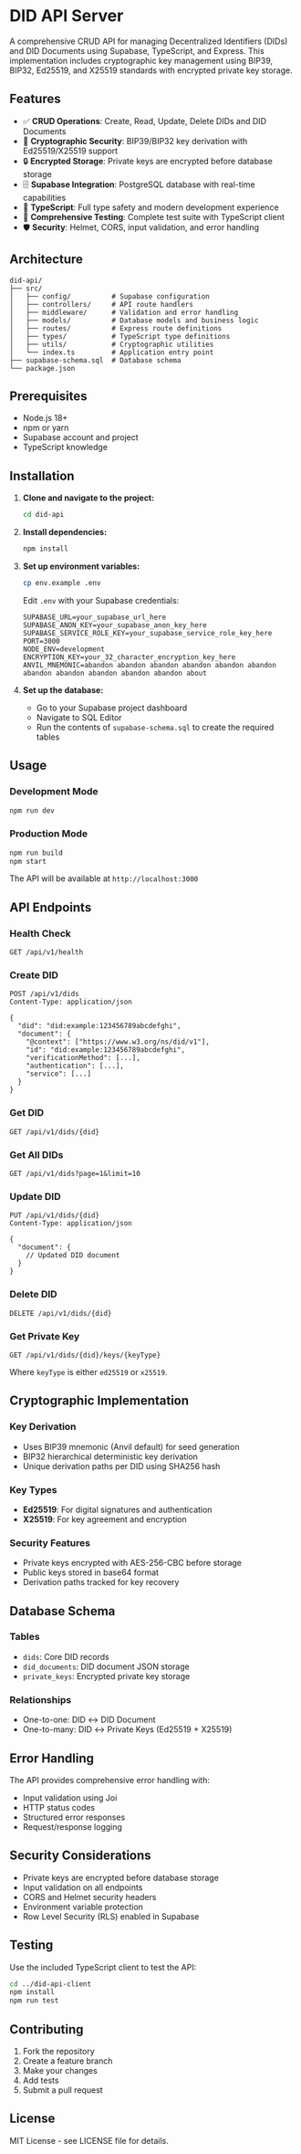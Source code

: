 # DID API Server

A comprehensive CRUD API for managing Decentralized Identifiers (DIDs) and DID Documents using Supabase, TypeScript, and Express. This implementation includes cryptographic key management using BIP39, BIP32, Ed25519, and X25519 standards with encrypted private key storage.

## Features

- ✅ **CRUD Operations**: Create, Read, Update, Delete DIDs and DID Documents
- 🔐 **Cryptographic Security**: BIP39/BIP32 key derivation with Ed25519/X25519 support
- 🔒 **Encrypted Storage**: Private keys are encrypted before database storage
- 🗄️ **Supabase Integration**: PostgreSQL database with real-time capabilities
- 📝 **TypeScript**: Full type safety and modern development experience
- 🧪 **Comprehensive Testing**: Complete test suite with TypeScript client
- 🛡️ **Security**: Helmet, CORS, input validation, and error handling

## Architecture

```
did-api/
├── src/
│   ├── config/          # Supabase configuration
│   ├── controllers/     # API route handlers
│   ├── middleware/      # Validation and error handling
│   ├── models/          # Database models and business logic
│   ├── routes/          # Express route definitions
│   ├── types/           # TypeScript type definitions
│   ├── utils/           # Cryptographic utilities
│   └── index.ts         # Application entry point
├── supabase-schema.sql  # Database schema
└── package.json
```

## Prerequisites

- Node.js 18+ 
- npm or yarn
- Supabase account and project
- TypeScript knowledge

## Installation

1. **Clone and navigate to the project:**
   ```bash
   cd did-api
   ```

2. **Install dependencies:**
   ```bash
   npm install
   ```

3. **Set up environment variables:**
   ```bash
   cp env.example .env
   ```
   
   Edit `.env` with your Supabase credentials:
   ```env
   SUPABASE_URL=your_supabase_url_here
   SUPABASE_ANON_KEY=your_supabase_anon_key_here
   SUPABASE_SERVICE_ROLE_KEY=your_supabase_service_role_key_here
   PORT=3000
   NODE_ENV=development
   ENCRYPTION_KEY=your_32_character_encryption_key_here
   ANVIL_MNEMONIC=abandon abandon abandon abandon abandon abandon abandon abandon abandon abandon abandon about
   ```

4. **Set up the database:**
   - Go to your Supabase project dashboard
   - Navigate to SQL Editor
   - Run the contents of `supabase-schema.sql` to create the required tables

## Usage

### Development Mode
```bash
npm run dev
```

### Production Mode
```bash
npm run build
npm start
```

The API will be available at `http://localhost:3000`

## API Endpoints

### Health Check
```http
GET /api/v1/health
```

### Create DID
```http
POST /api/v1/dids
Content-Type: application/json

{
  "did": "did:example:123456789abcdefghi",
  "document": {
    "@context": ["https://www.w3.org/ns/did/v1"],
    "id": "did:example:123456789abcdefghi",
    "verificationMethod": [...],
    "authentication": [...],
    "service": [...]
  }
}
```

### Get DID
```http
GET /api/v1/dids/{did}
```

### Get All DIDs
```http
GET /api/v1/dids?page=1&limit=10
```

### Update DID
```http
PUT /api/v1/dids/{did}
Content-Type: application/json

{
  "document": {
    // Updated DID document
  }
}
```

### Delete DID
```http
DELETE /api/v1/dids/{did}
```

### Get Private Key
```http
GET /api/v1/dids/{did}/keys/{keyType}
```
Where `keyType` is either `ed25519` or `x25519`.

## Cryptographic Implementation

### Key Derivation
- Uses BIP39 mnemonic (Anvil default) for seed generation
- BIP32 hierarchical deterministic key derivation
- Unique derivation paths per DID using SHA256 hash

### Key Types
- **Ed25519**: For digital signatures and authentication
- **X25519**: For key agreement and encryption

### Security Features
- Private keys encrypted with AES-256-CBC before storage
- Public keys stored in base64 format
- Derivation paths tracked for key recovery

## Database Schema

### Tables
- `dids`: Core DID records
- `did_documents`: DID document JSON storage
- `private_keys`: Encrypted private key storage

### Relationships
- One-to-one: DID ↔ DID Document
- One-to-many: DID ↔ Private Keys (Ed25519 + X25519)

## Error Handling

The API provides comprehensive error handling with:
- Input validation using Joi
- HTTP status codes
- Structured error responses
- Request/response logging

## Security Considerations

- Private keys are encrypted before database storage
- Input validation on all endpoints
- CORS and Helmet security headers
- Environment variable protection
- Row Level Security (RLS) enabled in Supabase

## Testing

Use the included TypeScript client to test the API:

```bash
cd ../did-api-client
npm install
npm run test
```

## Contributing

1. Fork the repository
2. Create a feature branch
3. Make your changes
4. Add tests
5. Submit a pull request

## License

MIT License - see LICENSE file for details.
